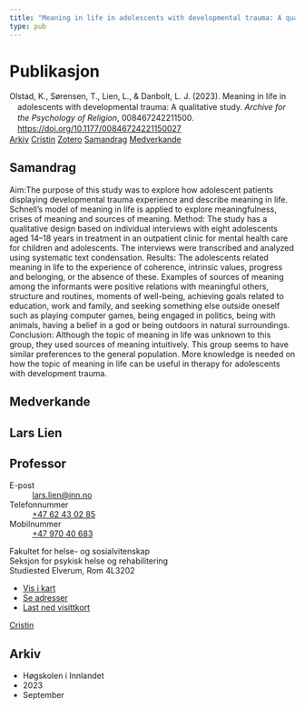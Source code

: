 ```yaml
---
title: "Meaning in life in adolescents with developmental trauma: A qualitative study"
type: pub
---
```

<h1>Publikasjon</h1>
<article id="csl-bib-container-5RAY8WEI" class="csl-bib-container">
  <div class="csl-bib-body" style="line-height: 1.35; padding-left: 1em; text-indent:-1em;">
  <div class="csl-entry">Olstad, K., S&#xF8;rensen, T., Lien, L., &amp; Danbolt, L. J. (2023). Meaning in life in adolescents with developmental trauma: A qualitative study. <i>Archive for the Psychology of Religion</i>, 008467242211500. <a href="https://doi.org/10.1177/00846724221150027">https://doi.org/10.1177/00846724221150027</a></div>
</div>
  <div class="csl-bib-buttons">
    <a href="#taxonomy-article-5RAY8WEI" class="csl-bib-button">Arkiv</a>
    <a href="https://app.cristin.no/results/show.jsf?id=2178536" alt="Cristin URL" class="csl-bib-button">Cristin</a>
    <a href="http://zotero.org/groups/5022929/items/5RAY8WEI" alt="Zotero URL" class="csl-bib-button">Zotero</a>
    <a href="#abstract-article-5RAY8WEI" class="csl-bib-button">Samandrag</a>
    <a href="#contributors-article-5RAY8WEI" class="csl-bib-button">Medverkande</a>
  </div>
  <div id="csl-bib-meta-container-5RAY8WEI"></div>
</article>
<div id="csl-bib-meta-5RAY8WEI" class="csl-bib-meta">
  <article id="abstract-article-5RAY8WEI" class="abstract-article">
    <h1>Samandrag</h1>
    Aim:The purpose of this study was to explore how adolescent patients displaying developmental trauma experience and describe meaning in life. Schnell’s model of meaning in life is applied to explore meaningfulness, crises of meaning and sources of meaning. Method: The study has a qualitative design based on individual interviews with eight adolescents aged 14–18 years in treatment in an outpatient clinic for mental health care for children and adolescents. The interviews were transcribed and analyzed using systematic text condensation. Results: The adolescents related meaning in life to the experience of coherence, intrinsic values, progress and belonging, or the absence of these. Examples of sources of meaning among the informants were positive relations with meaningful others, structure and routines, moments of well-being, achieving goals related to education, work and family, and seeking something else outside oneself such as playing computer games, being engaged in politics, being with animals, having a belief in a god or being outdoors in natural surroundings. Conclusion: Although the topic of meaning in life was unknown to this group, they used sources of meaning intuitively. This group seems to have similar preferences to the general population. More knowledge is needed on how the topic of meaning in life can be useful in therapy for adolescents with development trauma.
  </article>
  <article id="contributors-article-5RAY8WEI" class="contributors-article">
    <h1>Medverkande</h1>
    <div class="personas">
<div class="vrtx-hinn-person-card">
<div class="photo">
<i class="lar la-user-circle missing-person"></i>
</div>
<div class="info">
<hgroup><h1>Lars Lien</h1>
<h2>Professor</h2>
</hgroup><dl>
<dt>E-post</dt>
<dd>
<a href="mailto:lars.lien@inn.no">lars.lien@inn.no</a>
</dd>
<dt>Telefonnummer</dt>
<dd><a href="tel:+4762430285">
+47 62 43 02 85
</a></dd>
<dt>Mobilnummer</dt>
<dd><a href="tel:+4797040683">
+47 970 40 683
</a></dd>
</dl>
<p>
Fakultet for helse- og sosialvitenskap<br>
Seksjon for psykisk helse og rehabilitering<br>
Studiested Elverum,
Rom 4L3202
</p>
<ul class="vrtx-hinn-links">
<li><a href="https://www.google.com/maps?q=60.88177,11.53669">Vis i kart</a></li>
<li><a href="https://www.inn.no/finn-en-ansatt/lars-lien.html#vrtx-hinn-addresses">Se adresser</a></li>
<li><a href="https://www.inn.no/finn-en-ansatt/lars-lien.html?vrtx=vcf">Last ned visittkort</a></li>
</ul>
</div>
</div>
<a href="https://app.cristin.no/persons/show.jsf?id=14287" alt="Cristin URL" class="personas-cristin">Cristin</a>
</div>
  </article>
  <article id="taxonomy-article-5RAY8WEI" class="taxonomy-article">
    <h1>Arkiv</h1>
    <ul>
      <li>Høgskolen i Innlandet</li>
      <li>2023</li>
      <li>September</li>
    </ul>
  </article>
</div>

